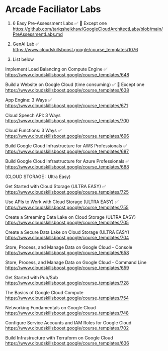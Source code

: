# Arcade Faciliator Labs

1) 6 Easy Pre-Assessment Labs  ✅   🔘 Except one    
https://github.com/tariqsheikhsw/GoogleCloudArchitectLabs/blob/main/PreAssessmentLabs.md  
 

1) GenAI Lab  ✅  
https://www.cloudskillsboost.google/course_templates/1076

2) List below  


Implement Load Balancing on Compute Engine  ✅   
https://www.cloudskillsboost.google/course_templates/648 


Build a Website on Google Cloud (time consuming)  ✅ 🔘 Except one   
https://www.cloudskillsboost.google/course_templates/638  


App Engine: 3 Ways    ✅   
https://www.cloudskillsboost.google/course_templates/671    


Cloud Speech API: 3 Ways  
https://www.cloudskillsboost.google/course_templates/700  


Cloud Functions: 3 Ways  ✅   
https://www.cloudskillsboost.google/course_templates/696  


Build Google Cloud Infrastructure for AWS Professionals  ✅   
https://www.cloudskillsboost.google/course_templates/687


Build Google Cloud Infrastructure for Azure Professionals  ✅   
https://www.cloudskillsboost.google/course_templates/688

(CLOUD STORAGE : Ultra Easy) 

Get Started with Cloud Storage  (ULTRA EASY)  ✅  
https://www.cloudskillsboost.google/course_templates/725  


Use APIs to Work with Cloud Storage  (ULTRA EASY) ✅  
https://www.cloudskillsboost.google/course_templates/755  


Create a Streaming Data Lake on Cloud Storage (ULTRA EASY)   
https://www.cloudskillsboost.google/course_templates/705  


Create a Secure Data Lake on Cloud Storage (ULTRA EASY)  
https://www.cloudskillsboost.google/course_templates/704




Store, Process, and Manage Data on Google Cloud - Console  
https://www.cloudskillsboost.google/course_templates/658  


Store, Process, and Manage Data on Google Cloud - Command Line  
https://www.cloudskillsboost.google/course_templates/659  


Get Started with Pub/Sub  
https://www.cloudskillsboost.google/course_templates/728  


The Basics of Google Cloud Compute  
https://www.cloudskillsboost.google/course_templates/754  


Networking Fundamentals on Google Cloud  
https://www.cloudskillsboost.google/course_templates/748  


Configure Service Accounts and IAM Roles for Google Cloud  
https://www.cloudskillsboost.google/course_templates/702  


Build Infrastructure with Terraform on Google Cloud  
https://www.cloudskillsboost.google/course_templates/636  
